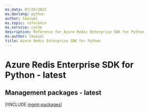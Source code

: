 ```yaml
---
ms.data: 07/29/2022
ms.devlang: python
author: lmazuel
ms.topic: reference
ms.service: cache
description: Reference for Azure Redis Enterprise SDK for Python
ms.author: lmazuel
title: Azure Redis Enterprise SDK for Python
---
```

# Azure Redis Enterprise SDK for Python - latest

## Management packages - latest
[!INCLUDE [mgmt-packages](redis-enterprise-mgmt-index.md)]